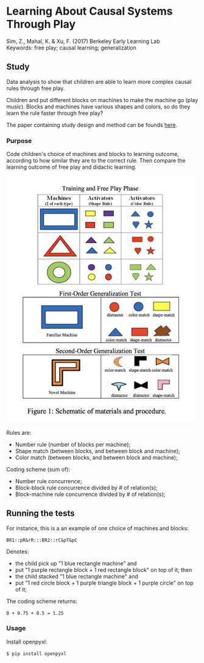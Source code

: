 # Learning About Causal Systems Through Play

Sim, Z., Mahal, K. & Xu, F. (2017) Berkeley Early Learning Lab  
Keywords: free play; causal learning; generalization

## Study

Data analysis to show that children are able to learn more complex causal rules through free play. 

Children and put different blocks on machines to make the machine go (play music). Blocks and machines have various shapes and colors, so do they learn the rule faster through free play? 

The paper containing study design and method can be founds [here](http://docs.wixstatic.com/ugd/9f32e5_2732ecc1ff134ea299b72f1316a7bf9b.pdf).  

### Purpose

Code children's choice of machines and blocks to learning outcome, according to how similar they are to the correct rule. Then compare the learning outcome of free play and didactic learning.

<img src="https://raw.githubusercontent.com/lizzij/DDAF/master/freePlayMaterial.png" width="500">

Rules are:
* Number rule (number of blocks per machine);
* Shape match (between blocks, and between block and machine);
* Color match (between blocks, and between block and machine);

Coding scheme (sum of):
* Number rule concurrence;
* Block-block rule concurrence divided by # of relation(s);
* Block-machine rule concurrence divided by # of relation(s);

## Running the tests

For instance, this is a an example of one choice of machines and blocks: 

```
BR1::pR&rR:::BR2::rC&pT&pC
```
Denotes: 
* the child pick up "1 blue rectangle machine" and 
* put "1 purple rectangle block + 1 red rectangle block" on top of it; then 
* the child stacked "1 blue rectangle machine" and 
* put "1 red circle block + 1 purple triangle block + 1 purple circle" on top of it; 

The coding scheme returns:
```
0 + 0.75 + 0.5 = 1.25
```
### Usage

Install openpyxl:

```
$ pip install openpyxl
```
